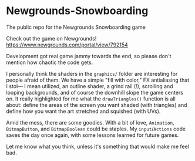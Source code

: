# Newgrounds-Snowboarding
The public repo for the Newgrounds Snowboarding game

Check out the game on Newgrounds! https://www.newgrounds.com/portal/view/792154

Development got real game jammy towards the end, so please don't mention how chaotic the code gets.

I personally think the shaders in the `graphics/` folder are interesting for people afraid of them. We have a simple "fill with color," FX antialiasing that I stol— I mean utilized, an outline shader, a grind rail (!), scrolling and looping backgrounds, and of course the downhill slope the game centers on. It really highlighted for me what the `drawTriangles()` function is all about: define the areas of the screen you want shaded (with triangles) and define how you want the art stretched and squished (with UVs).

Amid the mess, there are some goodies. With a bit of love, `Animation`, `BitmapButton`, and `BitmapBoolean` could be staples. My `input`/`Actions` code saves the day once again, with some lessons learned for future games.

Let me know what you think, unless it's something that would make me feel bad.